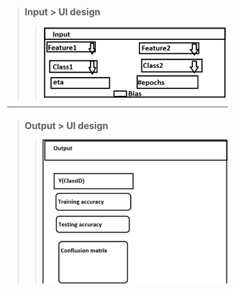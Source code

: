 > ## Input > UI design
>> <img src="UI design - Input.jpg">

---

> ## Output > UI design
>> <img src="UI design - Output.jpg">

